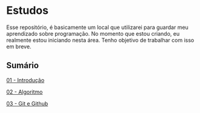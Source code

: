 # Estudos
Esse repositório, é basicamente um local que utilizarei para guardar meu aprendizado sobre programação. No momento que estou criando, eu realmente estou iniciando nesta área. Tenho objetivo de trabalhar com isso em breve. 

## **Sumário**
[01 - Introdução](/Arquivos/01-Introducao.md)

[02 - Algoritmo](/Arquivos/02-Algoritmo.md)

[03 - Git e Github](/Arquivos/03-Git.md)


##



